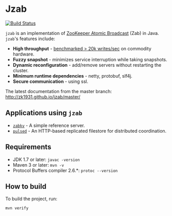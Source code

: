 Jzab
=======

[![Build Status](https://travis-ci.org/zk1931/jzab.svg?branch=master)](https://travis-ci.org/zk1931/jzab)

`jzab` is an implementation of 
[ZooKeeper Atomic Broadcast](http://web.stanford.edu/class/cs347/reading/zab.pdf) (Zab)
in Java. `jzab`'s features include:

- **High throughput** - [benchmarked > 20k writes/sec](https://github.com/zk1931/jzab/wiki) on commodity hardware.
- **Fuzzy snapshot** - minimizes service interruption while taking snapshots.
- **Dynamic reconfiguration** - add/remove servers without restarting the cluster.
- **Minimum runtime dependencies** - netty, protobuf, slf4j.
- **Secure communication** - using ssl.

The latest documentation from the master branch: http://zk1931.github.io/jzab/master/

Applications using `jzab`
-------------------------
- [`zabkv`](https://github.com/zk1931/zabkv) - A simple reference server.
- [`pulsed`](https://github.com/zk1931/pulsed) - An HTTP-based replicated filestore for distributed coordination.

Requirements
------------
 - JDK 1.7 or later: `javac -version`
 - Maven 3 or later: `mvn -v`
 - Protocol Buffers compiler 2.6.*: `protoc --version`

How to build
------------

To build the project, run:

    mvn verify
